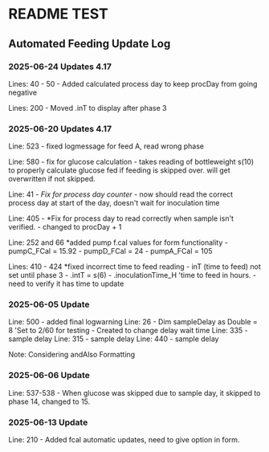 # README TEST

## Automated Feeding Update Log

### 2025-06-24 Updates 4.17

Lines: 40 - 50
    - Added calculated process day to keep procDay from going negative

Lines: 200
    - Moved .inT to display after phase 3

### 2025-06-20 Updates 4.17

Line: 523
    - fixed logmessage for feed A, read wrong phase

Line: 580 - fix for glucose calculation
    - takes reading of bottleweight s(10) to properly calculate glucose fed if feeding is skipped over. will get overwritten if not skipped.

Line: 41 - *Fix for process day counter*
    - now should read the correct process day at start of the day, doesn't wait for inoculation time

Line: 405 - *Fix for process day to read correctly when sample isn't verified.
    -   changed to procDay + 1

Line: 252 and 66 *added pump f.cal values for form functionality
    - pumpC_FCal = 15.92
    - pumpD_FCal = 24
    - pumpA_FCal = 105

Lines: 410 - 424 *fixed incorrect time to feed reading
    - inT (time to feed) not set until phase 3
    - .intT = s(6) - .inoculationTime_H 'time to feed in hours. 
    - need to verify it has time to update

### 2025-06-05 Update

Line: 500 
    - added final logwarning
Line: 26
    - Dim sampleDelay as Double = 8 'Set to 2/60 for testing 
    - Created to change delay wait time
Line: 335 - sample delay
Line: 315 - sample delay
Line: 440 - sample delay

Note: Considering andAlso Formatting


### 2025-06-06 Update

Line: 537-538
    - When glucose was skipped due to sample day, it skipped to phase 14, changed to 15.

### 2025-06-13 Update

Line: 210
    - Added fcal automatic updates, need to give option in form.
